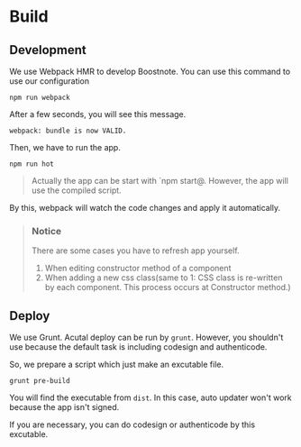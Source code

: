 # Build

## Development

We use Webpack HMR to develop Boostnote.
You can use this command to use our configuration

```
npm run webpack
```

After a few seconds, you will see this message.

```
webpack: bundle is now VALID.
```

Then, we have to run the app.
```
npm run hot
```
> Actually the app can be start with `npm start@. However, the app will use the compiled script.

By this, webpack will watch the code changes and apply it automatically.

> ### Notice
> There are some cases you have to refresh app yourself.
> 1. When editing constructor method of a component
> 2. When adding a new css class(same to 1: CSS class is re-written by each component. This process occurs at Constructor method.)

## Deploy

We use Grunt.
Acutal deploy can be run by `grunt`. However, you shouldn't use because the default task is including codesign and authenticode.

So, we prepare a script which just make an excutable file.

```
grunt pre-build
```

You will find the executable from `dist`. In this case, auto updater won't work because the app isn't signed.

If you are necessary, you can do codesign or authenticode by this excutable.
